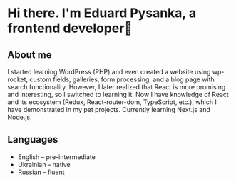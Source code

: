 # Hi there. I'm Eduard Pysanka, a frontend developer👋

## About me
I started learning WordPress (PHP) and even created a website using wp- rocket, custom fields, galleries, form processing, and a blog page with search functionality. However, I later realized that React is more promising and interesting, so I switched to learning it. Now I have knowledge of React and its ecosystem (Redux, React-router-dom, TypeScript, etc.), which I have demonstrated in my pet projects. Currently learning Next.js and Node.js.

## Languages
- English – pre-intermediate
- Ukrainian – native
- Russian – fluent
